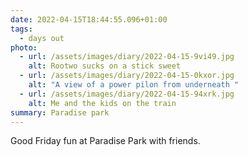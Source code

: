 ```yaml
---
date: 2022-04-15T18:44:55.096+01:00
tags:
  - days out
photo:
  - url: /assets/images/diary/2022-04-15-9vi49.jpg
    alt: Rootwo sucks on a stick sweet
  - url: /assets/images/diary/2022-04-15-0kxor.jpg
    alt: "A view of a power pilon from underneath "
  - url: /assets/images/diary/2022-04-15-94xrk.jpg
    alt: Me and the kids on the train
summary: Paradise park
---
```

Good Friday fun at Paradise Park with friends. 
